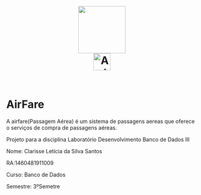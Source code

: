 <h1 align="center">
  <br>
  <img src=![AirFare](https://user-images.githubusercontent.com/51199730/112869026-16150280-9093-11eb-9184-ac37e9ba2630.gif) height="125" width="125">
  <br>
  <img src="https://i.imgur.com/iSizpPl.png" alt="Animavita" height="45" width="">
  <br><br>
</h1>


# AirFare
A airfare(Passagem Aérea) é um sistema de passagens aereas que oferece o serviços de compra de passagens aéreas. 

Projeto para a disciplina Laboratório Desenvolvimento Banco de Dados III  

Nome: Clarisse Letícia da Silva Santos

RA:1460481911009

Curso: Banco de Dados

Semestre: 3ºSemetre
